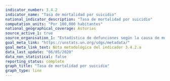 ```yaml
---
indicator_number: 3.4.2
indicator_name: "Tasa de mortalidad por suicidio"
national_indicator_description: "Tasa de mortalidad por suicidio"
computation_units: "Por 100,000 habitantes"
national_geographical_coverage: Asturias
source_active_1: true
source_organisation_1: "Estadística de defunciones según la causa de muerte, INE"
goal_meta_link: "https://unstats.un.org/sdgs/metadata/"
goal_meta_link_text: Nota metodológica del indicador 3.4.2.a
data_last_update: "06/05/2020"
data_non_statistical: false
reporting_status: complete
graph_title: "Tasa de mortalidad por suicidio"
graph_type: line
---
```

